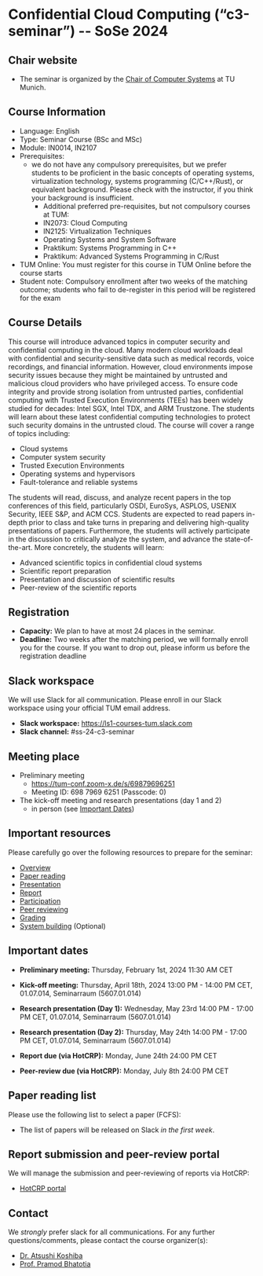 # Confidential Cloud Computing (“c3-seminar”) -- SoSe 2024

## Chair website

- The seminar is organized by the [Chair of Computer Systems](https://dse.in.tum.de/) at TU Munich.

## Course Information
- Language: English
- Type: Seminar Course (BSc and MSc)
- Module: IN0014, IN2107
- Prerequisites:
   - we do not have any compulsory prerequisites, but we prefer students to be proficient in the basic concepts of operating systems, virtualization technology, systems programming (C/C++/Rust), or equivalent background. Please check with the instructor, if you think your background is insufficient. 
      - Additional preferred pre-requisites, but not compulsory courses at TUM:
      - IN2073: Cloud Computing
      - IN2125: Virtualization Techniques
      - Operating Systems and System Software
      - Praktikum: Systems Programming in C++
      - Praktikum: Advanced Systems Programming in C/Rust
- TUM Online: You must register for this course in TUM Online before the course starts
- Student note: Compulsory enrollment after two weeks of the matching outcome; students who fail to de-register in this period will be registered for the exam

## Course Details
This course will introduce advanced topics in computer security and confidential computing in the cloud. Many modern cloud workloads deal with confidential and security-sensitive data such as medical records, voice recordings, and financial information. However, cloud environments impose security issues because they might be maintained by untrusted and malicious cloud providers who have privileged access. To ensure code integrity and provide strong isolation from untrusted parties, confidential computing with Trusted Execution Environments (TEEs) has been widely studied for decades: Intel SGX, Intel TDX, and ARM Trustzone. The students will learn about these latest confidential computing technologies to protect such security domains in the untrusted cloud. The course will cover a range of topics including:
- Cloud systems
- Computer system security
- Trusted Execution Environments
- Operating systems and hypervisors
- Fault-tolerance and reliable systems

The students will read, discuss, and analyze recent papers in the top conferences of this field, particularly OSDI, EuroSys, ASPLOS, USENIX Security, IEEE S&P, and ACM CCS. Students are expected to read papers in-depth prior to class and take turns in preparing and delivering high-quality presentations of papers. Furthermore, the students will actively participate in the discussion to critically analyze the system, and advance the state-of-the-art. More concretely, the students will learn:
- Advanced scientific topics in confidential cloud systems
- Scientific report preparation 
- Presentation and discussion of scientific results
- Peer-review of the scientific reports 

## Registration

- **Capacity:** We plan to have at most 24 places in the seminar.
- **Deadline:** Two weeks after the matching period, we will formally enroll you for the course. If you want to drop out, please inform us before the registration deadline

## Slack workspace

We will use Slack for all communication. Please enroll in our Slack workspace using your official TUM email address.

- **Slack workspace:** https://ls1-courses-tum.slack.com
- **Slack channel:** #ss-24-c3-seminar

## Meeting place

- Preliminary meeting
   - https://tum-conf.zoom-x.de/s/69879696251
   - Meeting ID: 698 7969 6251 (Passcode: 0)
- The kick-off meeting and research presentations (day 1 and 2)
   - in person (see [Important Dates](#important-dates))

## Important resources

Please carefully go over the following resources to prepare for the seminar:

- [Overview](docs/c3-seminar-overview.pdf)
- [Paper reading](docs/paper-reading.pdf)
- [Presentation](docs/presentation.pdf)
- [Report](docs/report.pdf)
- [Participation](docs/participation.pdf)
- [Peer reviewing](docs/peer-review.pdf)
- [Grading](docs/grading.pdf)
- [System building](docs/system-building.pdf) (Optional)

## Important dates

- **Preliminary meeting:** Thursday, February 1st, 2024 11:30 AM CET

- **Kick-off meeting:** Thursday, April 18th, 2024 13:00 PM - 14:00 PM CET, 01.07.014, Seminarraum (5607.01.014)

- **Research presentation (Day 1):** Wednesday, May 23rd 14:00 PM - 17:00 PM CET, 01.07.014, Seminarraum (5607.01.014)

- **Research presentation (Day 2):** Thursday, May 24th 14:00 PM - 17:00 PM CET, 01.07.014, Seminarraum (5607.01.014)

- **Report due (via HotCRP):** Monday, June 24th 24:00 PM CET

- **Peer-review due (via HotCRP):** Monday, July 8th 24:00 PM CET


## Paper reading list

Please use the following list to select a paper (FCFS):

- The list of papers will be released on Slack *in the first week*.


## Report submission and peer-review portal

We will manage the submission and peer-reviewing of reports via HotCRP:

- [HotCRP portal](https://tum-ss2021.hotcrp.com/)


## Contact

We *strongly* prefer slack for all communications. For any further questions/comments, please contact the course organizer(s):
- [Dr. Atsushi Koshiba](https://atsushikoshiba.github.io/)
- [Prof. Pramod Bhatotia](https://dse.in.tum.de/bhatotia/)


